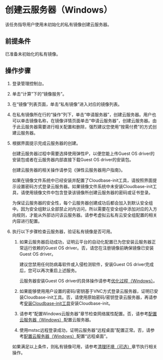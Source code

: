 # 创建云服务器（Windows）<a name="ZH-CN_TOPIC_0030713185"></a>

该任务指导用户使用未初始化的私有镜像创建云服务器。

## 前提条件<a name="zh-cn_topic_0029124475_section16323558145024"></a>

已准备未初始化的私有镜像。

## 操作步骤<a name="zh-cn_topic_0029124475_s3524cdcb025c4c3aa892d8c644fc677e"></a>

1.  登录管理控制台。
2.  单击“计算”下的“镜像服务”。
3.  在“镜像”列表页面，单击“私有镜像”进入对应的镜像列表。
4.  在私有镜像所在行的“操作”列下，单击“申请服务器”，创建云服务器。用户也可以单击镜像名称，在镜像详情页面单击“申请云服务器”，创建云服务器。由于此云服务器需要进行相关配置和删除，强烈建议您使用“按需付费”的方式创建云服务器。
5.  根据界面提示完成云服务器的创建。

    创建云服务器过程中需要选择使用弹性IP，以便您能上传Guest OS driver的安装包或者在云服务器内部直接下载Guest OS driver的安装包。

    创建云服务器的相关操作请参见《弹性云服务器用户指南》。

    如果在镜像文件系统中已经安装并配置了Cloudbase-init工具，请按照界面提示设置密码方式登录云服务器。如果镜像文件系统中未安装Cloudbase-init工具，请使用镜像文件中包含登录该镜像所创建云服务器的密码或证书登录。

    为保证云服务器的安全性，每个云服务器创建成功后都会加入到默认安全组中。因为安全组默认全部禁止对内访问，所以需要在安全组中添加对应的入方向规则，才能从外部访问该云服务器。请参考虚拟云私有云安全组配置的相关内容进行配置。

6.  执行以下步骤检查云服务器，验证私有镜像是否可用。

    1.  如果云服务器启动成功，证明云平台的自动化配置已为您安装云服务器正常运行依赖的Guest OS driver。否，请您在注册镜像前确保镜像已安装Guest OS driver。

        建议您禁用任何防病毒软件或入侵检测软件，安装Guest OS driver完成后，您可以再次重启上述服务。

        云服务器安装Guest OS driver的具体操作请参考[优化过程（Windows）](优化过程（Windows）.md)。

    2.  如果能够使用用户设置的密码/密钥基于VNC方式登录云服务器，证明已安装Cloudbase-init工具。否，请使用原始密码/密钥登录云服务器，再请参考[安装Cloudbase-init工具](安装Cloudbase-init工具.md)安装Cloudbase-init。
    3.  请参考“配置Windows云服务器”章节检查网络属性配置。否，请参考[配置云服务器（Windows）](配置云服务器（Windows）.md)配置云服务器。
    4.  使用mstsc远程登录成功，证明云服务器“远程桌面”配置正常。否，请参考[配置云服务器（Windows）](配置云服务器（Windows）.md)配置“远程桌面”。

    如果满足以上条件，则私有镜像可用，请参考[清理环境（可选）](清理环境-Windows.md)章节执行相关操作。


